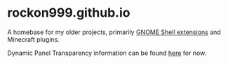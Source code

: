 # rockon999.github.io

A homebase for my older projects, primarily [GNOME Shell extensions](https://extensions.gnome.org/accounts/profile/rockon999) and Minecraft plugins.

Dynamic Panel Transparency information can be found [here](https://ewlsh.github.io/dynamic-panel-transparency) for now.
